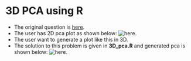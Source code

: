 # 3D PCA using R
- The original question is [here](https://bioinformatics.stackexchange.com/questions/5319/3d-pca-group-labelling/5323#5323).
- The user has 2D pca plot as shown below: ![here.](https://i.stack.imgur.com/eMVAZ.jpg)
- The user want to generate a plot like this in 3D.
- The  solution to this problem is given in **3D_pca.R** and generated pca is shown below: ![here.](https://i.stack.imgur.com/Uvo31.png)
